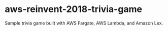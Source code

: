 # aws-reinvent-2018-trivia-game
Sample trivia game built with AWS Fargate, AWS Lambda, and Amazon Lex.
